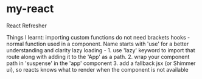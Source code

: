 # my-react
React Refresher

Things I learnt:
importing custom functions do not need brackets
hooks - normal function used in a component. Name starts with 'use' for a better understanding and clarity
lazy loading - 
    1. use 'lazy' keyword to import that route along with adding it to the 'App' as a path.
    2. wrap your component path in 'suspense' in the 'app' component
    3. add a fallback jsx (or Shimmer ui), so reacts knows what to render when the component is not available

